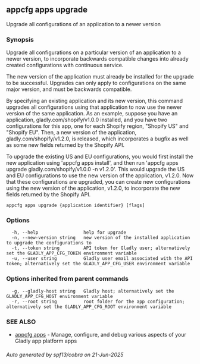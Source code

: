## appcfg apps upgrade

Upgrade all configurations of an application to a newer version

### Synopsis


Upgrade all configurations on a particular version of an application to a newer version, to incorporate backwards compatible changes into already created configurations with continuous service.

The new version of the application must already be installed for the upgrade to be successful. Upgrades can only apply to configurations on the same major version, and must be backwards compatible.

By specifying an existing application and its new version, this command upgrades all configurations using that application to now use the newer version of the same application. As an example, suppose you have an application, gladly.com/shopify/v1.0.0 installed, and you have two configurations for this app, one for each Shopify region, "Shopify US" and "Shopify EU". Then, a new version of the application, gladly.com/shopify/v1.2.0, is released, which incorporates a bugfix as well as some new fields returned by the Shopify API.

To upgrade the existing US and EU configurations, you would first install the new application using 'appcfg apps install', and then run 'appcfg apps upgrade gladly.com/shopify/v1.0.0 -n v1.2.0'. This would upgrade the US and EU configurations to use the new version of the application, v1.2.0. Now that these configurations are upgraded, you can create new configurations using the new version of the application, v1.2.0, to incorporate the new fields returned by the Shopify API.


```
appcfg apps upgrade {application identifier} [flags]
```

### Options

```
  -h, --help                 help for upgrade
  -n, --new-version string   new version of the installed application to upgrade the configurations to
  -t, --token string         API token for Gladly user; alternatively set the GLADLY_APP_CFG_TOKEN environment variable
  -u, --user string          Gladly user email associated with the API token; alternatively set the GLADLY_APP_CFG_USER environment variable
```

### Options inherited from parent commands

```
  -g, --gladly-host string   Gladly host; alternatively set the GLADLY_APP_CFG_HOST environment variable
  -r, --root string          root folder for the app configuration; alternatively set the GLADLY_APP_CFG_ROOT environment variable
```

### SEE ALSO

* [appcfg apps](appcfg_apps.md)	 - Manage, configure, and debug various aspects of your Gladly app platform apps

###### Auto generated by spf13/cobra on 21-Jun-2025
